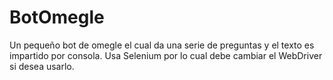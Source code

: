 # BotOmegle
Un pequeño bot de omegle el cual da una serie de preguntas y el texto es impartido por consola.
Usa Selenium por lo cual debe cambiar el WebDriver si desea usarlo.
